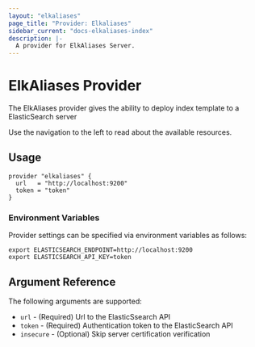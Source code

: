 ```yaml
---
layout: "elkaliases"
page_title: "Provider: Elkaliases"
sidebar_current: "docs-elkaliases-index"
description: |-
  A provider for ElkAliases Server.
---
```


# ElkAliases Provider

The ElkAliases provider gives the ability to deploy index template to a ElasticSearch server

Use the navigation to the left to read about the available resources.

## Usage

```hcl
provider "elkaliases" {
  url   = "http://localhost:9200"
  token = "token"
}
```

### Environment Variables
Provider settings can be specified via environment variables as follows:

```shell
export ELASTICSEARCH_ENDPOINT=http://localhost:9200
export ELASTICSEARCH_API_KEY=token
```

## Argument Reference

The following arguments are supported:

* `url` - (Required) Url to the ElasticSsearch API
* `token` - (Required) Authentication token to the ElasticSearch API
* `insecure` - (Optional) Skip server certification verification
